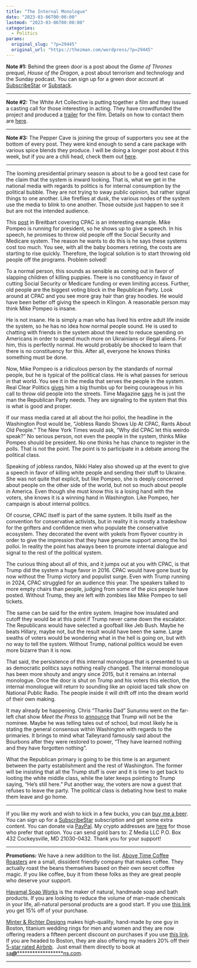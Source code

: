 ```yaml
---
title: "The Internal Monologue"
date: "2023-03-06T00:00:00"
lastmod: "2023-03-06T00:00:00"
categories:
  - Politics
params:
  original_slug: "?p=29445"
  original_url: "https://thezman.com/wordpress/?p=29445"
---
```


**Note \#1:** Behind the green door is a post about the *Game of
Thrones* prequel, *House of the Dragon*, a post about terrorism and
technology and the Sunday podcast. You can sign up for a green door
account at
<a href="https://www.subscribestar.com/the-z-blog" rel="noopener"
target="_blank">SubscribeStar</a> or
<a href="https://thedissident.substack.com/" rel="noopener"
target="_blank">Substack</a>.

------------------------------------------------------------------------

**Note \#2:** The White Art Collective is putting together a film and
they issued a casting call for those interesting in acting. They have
crowdfunded the project and produced a
<a href="https://wacmedia.store/2022/10/31/black-specter/"
rel="noopener" target="_blank">trailer</a> for the film. Details on how
to contact them are
<a href="https://wacmedia.store/black-specter-casting-call/"
rel="noopener" target="_blank">here</a>.

------------------------------------------------------------------------

**Note \#3:** The Pepper Cave is joining the group of supporters you see
at the bottom of every post. They were kind enough to send a care
package with various spice blends they produce. I will be doing a longer
post about it this week, but if you are a chili head, check them out <a
href="https://peppercave.com/shop/ols/categories/pantry---hot-sauce--seasonings"
rel="noopener" target="_blank">here</a>.

------------------------------------------------------------------------

The looming presidential primary season is about to be a good test case
for the claim that the system is inward looking. That is, what we get in
the national media with regards to politics is for internal consumption
by the political bubble. They are not trying to sway public opinion, but
rather signal things to one another. Like fireflies at dusk, the various
nodes of the system use the media to blink to one another. Those outside
just happen to see it but are not the intended audience.

This <a
href="https://www.breitbart.com/politics/2023/03/03/mike-pompeo-next-gop-president-must-consider-changes-to-medicare-social-security/"
rel="noopener" target="_blank">post</a> in Breitbart covering CPAC is an
interesting example. Mike Pompeo is running for president, so he shows
up to give a speech. In his speech, he promises to throw old people off
the Social Security and Medicare system. The reason he wants to do this
is he says these systems cost too much. You see, with all the baby
boomers retiring, the costs are starting to rise quickly. Therefore, the
logical solution is to start throwing old people off the programs.
Problem solved!

To a normal person, this sounds as sensible as coming out in favor of
slapping children of killing puppies. There is no constituency in favor
of cutting Social Security or Medicare funding or even limiting access.
Further, old people are the biggest voting block in the Republican
Party. Look around at CPAC and you see more gray hair than gray hoodies.
He would have been better off giving the speech in Klingon. A reasonable
person may think Mike Pompeo is insane.

He is not insane. He is simply a man who has lived his entire adult life
inside the system, so he has no idea how normal people sound. He is used
to chatting with friends in the system about the need to reduce spending
on Americans in order to spend much more on Ukrainians or illegal
aliens. For him, this is perfectly normal. He would probably be shocked
to learn that there is no constituency for this. After all, everyone he
knows thinks something must be done.

Now, Mike Pompeo is a ridiculous person by the standards of normal
people, but he is typical of the political class. He is what passes for
serious in that world. You see it in the media that serves the people in
the system. Real Clear Politics <a
href="https://www.realclearpolitics.com/articles/2023/03/03/mike_pompeo_welcomes_the_looming_social_security_debate__148935.html"
rel="noopener" target="_blank">gives</a> him a big thumbs up for being
courageous in his call to throw old people into the streets. Time
Magazine
<a href="https://time.com/6260346/mike-pompeo-trump-desantis-cpac/"
rel="noopener" target="_blank">says</a> he is just the man the
Republican Party needs. They are signaling to the system that this is
what is good and proper.

If our mass media cared at all about the hoi polloi, the headline in the
Washington Post would be, “Jobless Rando Shows Up At CPAC, Rants About
Old People.” The New York Times would ask, “Why did CPAC let this weirdo
speak?” No serious person, not even the people in the system, thinks
Mike Pompeo should be president. No one thinks he has chance to register
in the polls. That is not the point. The point is to participate in a
debate among the political class.

Speaking of jobless randos, Nikki Haley also showed up at the event to
give a speech in favor of killing white people and sending their stuff
to Ukraine. She was not quite that explicit, but like Pompeo, she is
deeply concerned about people on the other side of the world, but not so
much about people in America. Even though she must know this is a losing
hand with the voters, she knows it is a winning hand in Washington. Like
Pompeo, her campaign is about internal politics.

Of course, CPAC itself is part of the same system. It bills itself as
the convention for conservative activists, but in reality it is mostly a
tradeshow for the grifters and confidence men who populate the
conservative ecosystem. They decorated the event with yokels from
flyover country in order to give the impression that they have genuine
support among the hoi polloi. In reality the point has always been to
promote internal dialogue and signal to the rest of the political
system.

The curious thing about all of this, and it jumps out at you with CPAC,
is that Trump did the system a huge favor in 2016. CPAC would have gone
bust by now without the Trump victory and populist surge. Even with
Trump running in 2024, CPAC struggled for an audience this year. The
speakers talked to more empty chairs than people, judging from some of
the pics people have posted. Without Trump, they are left with zombies
like Mike Pompeo to sell tickets.

The same can be said for the entire system. Imagine how insulated and
cutoff they would be at this point if Trump never came down the
escalator. The Republicans would have selected a goofball like Jeb Bush.
Maybe he beats Hillary, maybe not, but the result would have been the
same. Large swaths of voters would be wondering what in the hell is
going on, but with no way to tell the system. Without Trump, national
politics would be even more bizarre than it is now.

That said, the persistence of this internal monologue that is presented
to us as democratic politics says nothing really changed. The internal
monologue has been more shouty and angry since 2015, but it remains an
internal monologue. Once the door is shut on Trump and his voters this
election, the internal monologue will return to sounding like an opioid
laced talk show on National Public Radio. The people inside it will
drift off into the dream world of their own making.

It may already be happening. Chris “Thanks Dad” Sununnu went on the
far-left chat show *Meet the Press* to
<a href="https://www.axios.com/2023/03/05/sununu-trump-2024-gop-nominee"
rel="noopener" target="_blank">announce</a> that Trump will not be the
nominee. Maybe he was telling tales out of school, but most likely he is
stating the general consensus within Washington with regards to the
primaries. It brings to mind what Talleyrand famously said about the
Bourbons after they were restored to power, “They have learned nothing
and they have forgotten nothing”.

What the Republican primary is going to be this time is an argument
between the party establishment and the rest of Washington. The former
will be insisting that all the Trump stuff is over and it is time to get
back to looting the white middle class, while the later keeps pointing
to Trump saying, “He’s still here.” Put another way, the voters are now
a guest that refuses to leave the party. The political class is debating
how best to make them leave and go home.

------------------------------------------------------------------------

If you like my work and wish to kick in a few bucks, you can
<a href="https://www.buymeacoffee.com/mujolulu" rel="noopener"
target="_blank">buy me a beer</a>. You can sign up for a
<a href="https://www.subscribestar.com/the-z-blog" rel="noopener"
target="_blank">SubscribeStar</a> subscription and get some extra
content. You can donate via <a
href="https://www.paypal.com/donate/?cmd=_s-xclick&amp;hosted_button_id=UDAS2Q8JYA6CN&amp;source=url"
rel="noopener" target="_blank">PayPal</a>. My crypto addresses are
<a href="https://thezman.com/wordpress/?page_id=22713" rel="noopener"
target="_blank">here</a> for those who prefer that option. You can send
gold bars to: Z Media LLC P.O. Box 432 Cockeysville, MD 21030-0432.
Thank you for your support!

------------------------------------------------------------------------

**Promotions:** We have a new addition to the list.
<a href="https://abovetimecoffee.com/" rel="noopener"
target="_blank">Above Time Coffee Roasters</a> are a small, dissident
friendly company that makes coffee. They actually roast the beans
themselves based on their own secret coffee magic. If you like coffee,
buy it from these folks as they are great people who deserve your
support.

<a href="https://havamalsoapworks.com/" rel="noopener"
target="_blank">Havamal Soap Works</a> is the maker of natural, handmade
soap and bath products. If you are looking to reduce the volume of
man-made chemicals in your life, all-natural personal products are a
good start. If you use
<a href="https://havamalsoapworks.com/discount/ZMAN" rel="noopener"
target="_blank">this link</a> you get 15% off of your purchase.

<a href="https://www.minterandrichterdesigns.com/"
rel="noreferrer nofollow noopener" target="_blank">Minter &amp; Richter
Designs</a> makes high-quality, hand-made by one guy in Boston, titanium
wedding rings for men and women and they are now offering readers a
fifteen percent discount on purchases if you use
<a href="https://www.minterandrichterdesigns.com/discount/ZMAN"
rel="noreferrer nofollow noopener" target="_blank">this link</a>.
<span class="highlight"><span class="colour"><span class="font"><span class="size">If
you are headed to Boston, they are also offering my readers 20% off
their <a
href="https://www.airbnb.com/users/7988017/listings?user_id=7988017&amp;s=3"
rel="noopener noreferrer" target="_blank">5-star rated Airbnb</a>.  Just
email them directly to book at
<a href="mailto:sa***@*********************ns.com"
data-original-string="otxcAptQYxGqiBg7+E7CSg==cb7zWzwNXRux3qHlrDhb+t2bxWfoAU8VtoZUT2ZIBhnyOqjo4zGlhOe4PIK3uTnnUYo"><span
class="apbct-email-encoder"
data-original-string="JtNF2PdXe99+8Gvg2csp8w==cb7T5xlXs0nn6vfQESqZSacb1ltWNW1ND17CTr6PWX9fF9e+1+zWX2hoYqrkr7UnQJn"
title="This contact has been encoded by Anti-Spam by CleanTalk. Click to decode. To finish the decoding make sure that JavaScript is enabled in your browser.">sa<span
class="apbct-blur">***</span>@<span
class="apbct-blur">*********************</span>ns.com</span></a>.</span></span></span></span>

------------------------------------------------------------------------
